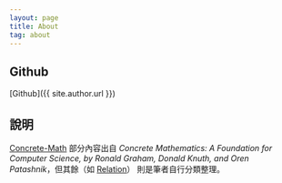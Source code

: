 ```yaml
---
layout: page
title: About
tag: about
---
```


## Github

[Github]({{ site.author.url }})

## 說明
[Concrete-Math](../Concrete-Math) 部分內容出自 *Concrete Mathematics: A Foundation for Computer Science, by Ronald Graham, Donald Knuth, and Oren Patashnik*，但其餘（如 [Relation](../Concrete-Math/Relation/)） 則是筆者自行分類整理。

